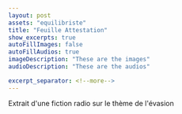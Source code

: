```yaml
---
layout: post
assets: "equilibriste"
title: "Feuille Attestation"
show_excerpts: true
autoFillImages: false
autoFillAudios: true
imageDescription: "These are the images"
audioDescription: "These are the audios"

excerpt_separator: <!--more-->
---
```

Extrait d'une fiction radio sur le thème de l'évasion
<!--more-->
